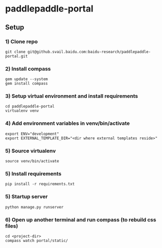# paddlepaddle-portal

## Setup

### 1) Clone repo
```
git clone git@github.svail.baidu.com:baidu-research/paddlepaddle-portal.git
```

### 2) Install compass
```
gem update --system
gem install compass
```

### 3) Setup virtual environment and install requirements
```
cd paddlepaddle-portal
virtualenv venv
```

### 4) Add environment variables in venv/bin/activate
```
export ENV="development"
export EXTERNAL_TEMPLATE_DIR="<dir where external templates reside>"
```

### 5) Source virtualenv
```
source venv/bin/activate
```

### 5)  Install requirements
```
pip install -r requirements.txt
```

### 5) Startup server
```
python manage.py runserver
```

### 6) Open up another terminal and run compass (to rebuild css files)
```
cd <project-dir>
compass watch portal/static/
```
